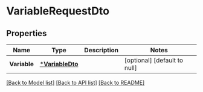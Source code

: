 # VariableRequestDto

## Properties
Name | Type | Description | Notes
------------ | ------------- | ------------- | -------------
**Variable** | [***VariableDto**](VariableDTO.md) |  | [optional] [default to null]

[[Back to Model list]](../README.md#documentation-for-models) [[Back to API list]](../README.md#documentation-for-api-endpoints) [[Back to README]](../README.md)

